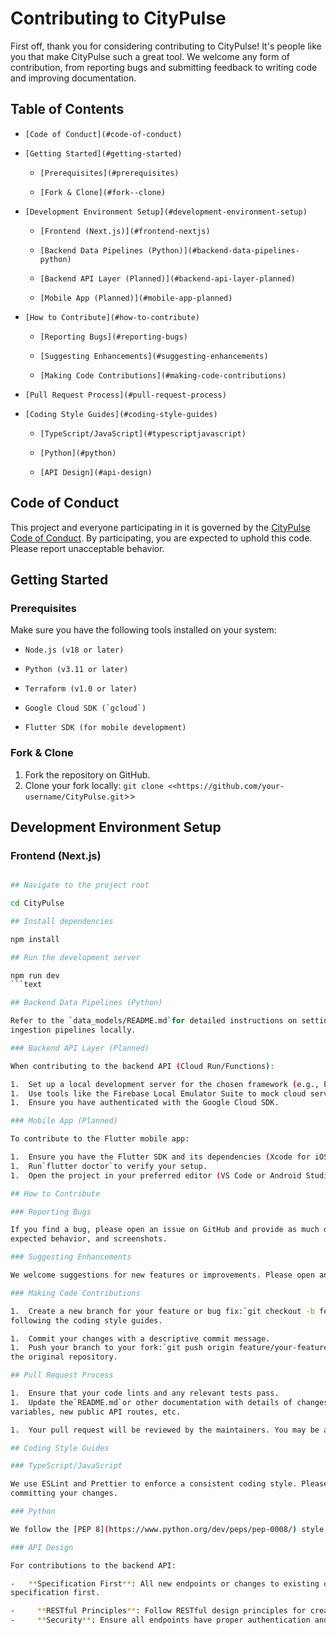 # Contributing to CityPulse

First off, thank you for considering contributing to CityPulse! It's people like you that make
CityPulse such a great tool. We welcome any form of contribution, from reporting bugs and submitting
feedback to writing code and improving documentation.

## Table of Contents

-     [Code of Conduct](#code-of-conduct)
-     [Getting Started](#getting-started)

  -     [Prerequisites](#prerequisites)
  -     [Fork & Clone](#fork--clone)
-     [Development Environment Setup](#development-environment-setup)

  -     [Frontend (Next.js)](#frontend-nextjs)
  -     [Backend Data Pipelines (Python)](#backend-data-pipelines-python)
  -     [Backend API Layer (Planned)](#backend-api-layer-planned)
  -     [Mobile App (Planned)](#mobile-app-planned)
-     [How to Contribute](#how-to-contribute)

  -     [Reporting Bugs](#reporting-bugs)
  -     [Suggesting Enhancements](#suggesting-enhancements)
  -     [Making Code Contributions](#making-code-contributions)
-     [Pull Request Process](#pull-request-process)
-     [Coding Style Guides](#coding-style-guides)

  -     [TypeScript/JavaScript](#typescriptjavascript)
  -     [Python](#python)
  -     [API Design](#api-design)

## Code of Conduct

This project and everyone participating in it is governed by the
[CityPulse Code of Conduct](CODE_OF_CONDUCT.md). By participating, you are expected to uphold this
code. Please report unacceptable behavior.

## Getting Started

### Prerequisites

Make sure you have the following tools installed on your system:

-     Node.js (v18 or later)
-     Python (v3.11 or later)
-     Terraform (v1.0 or later)
-     Google Cloud SDK (`gcloud`)
-     Flutter SDK (for mobile development)

### Fork & Clone

1.  Fork the repository on GitHub.
1.  Clone your fork locally: `git clone <<https://github.com/your-username/CityPulse.git`>>

## Development Environment Setup

### Frontend (Next.js)

````bash

## Navigate to the project root

cd CityPulse

## Install dependencies

npm install

## Run the development server

npm run dev
```text

## Backend Data Pipelines (Python)

Refer to the `data_models/README.md`for detailed instructions on setting up the Python environment and running the data
ingestion pipelines locally.

### Backend API Layer (Planned)

When contributing to the backend API (Cloud Run/Functions):

1.  Set up a local development server for the chosen framework (e.g., Express for Node.js, FastAPI for Python).
1.  Use tools like the Firebase Local Emulator Suite to mock cloud services.
1.  Ensure you have authenticated with the Google Cloud SDK.

### Mobile App (Planned)

To contribute to the Flutter mobile app:

1.  Ensure you have the Flutter SDK and its dependencies (Xcode for iOS, Android Studio for Android) installed.
1.  Run`flutter doctor`to verify your setup.
1.  Open the project in your preferred editor (VS Code or Android Studio) and run it on an emulator or a physical device.

## How to Contribute

### Reporting Bugs

If you find a bug, please open an issue on GitHub and provide as much detail as possible, including steps to reproduce,
expected behavior, and screenshots.

### Suggesting Enhancements

We welcome suggestions for new features or improvements. Please open an issue to start a discussion about your idea.

### Making Code Contributions

1.  Create a new branch for your feature or bug fix:`git checkout -b feature/your-feature-name`1. Make your changes,
following the coding style guides.

1.  Commit your changes with a descriptive commit message.
1.  Push your branch to your fork:`git push origin feature/your-feature-name`1. Open a pull request to the`main`branch of
the original repository.

## Pull Request Process

1.  Ensure that your code lints and any relevant tests pass.
1.  Update the`README.md`or other documentation with details of changes to the interface, this includes new environment
variables, new public API routes, etc.

1.  Your pull request will be reviewed by the maintainers. You may be asked to make changes before it can be merged.

## Coding Style Guides

### TypeScript/JavaScript

We use ESLint and Prettier to enforce a consistent coding style. Please run`npm run lint`and`npm run format`before
committing your changes.

### Python

We follow the [PEP 8](https://www.python.org/dev/peps/pep-0008/) style guide for all Python code. We use`black`for formatting and`flake8` for linting.

### API Design

For contributions to the backend API:

-   **Specification First**: All new endpoints or changes to existing ones must be documented in the OpenAPI/Swagger
specification first.

-     **RESTful Principles**: Follow RESTful design principles for creating scalable and maintainable APIs.
-     **Security**: Ensure all endpoints have proper authentication and authorization checks.
````
